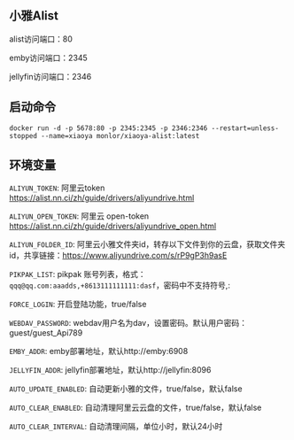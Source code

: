 ## 小雅Alist

alist访问端口：80

emby访问端口：2345

jellyfin访问端口：2346

## 启动命令

```
docker run -d -p 5678:80 -p 2345:2345 -p 2346:2346 --restart=unless-stopped --name=xiaoya monlor/xiaoya-alist:latest
```

## 环境变量

`ALIYUN_TOKEN`: 阿里云token https://alist.nn.ci/zh/guide/drivers/aliyundrive.html 

`ALIYUN_OPEN_TOKEN`: 阿里云 open-token https://alist.nn.ci/zh/guide/drivers/aliyundrive_open.html

`ALIYUN_FOLDER_ID`: 阿里云小雅文件夹id，转存以下文件到你的云盘，获取文件夹id，共享链接：https://www.aliyundrive.com/s/rP9gP3h9asE

`PIKPAK_LIST`: pikpak 账号列表，格式：`qqq@qq.com:aaadds,+8613111111111:dasf`，密码中不支持符号,:

`FORCE_LOGIN`: 开启登陆功能，true/false

`WEBDAV_PASSWORD`: webdav用户名为dav，设置密码。默认用户密码：guest/guest_Api789

`EMBY_ADDR`: emby部署地址，默认http://emby:6908

`JELLYFIN_ADDR`: jellyfin部署地址，默认http://jellyfin:8096

`AUTO_UPDATE_ENABLED`: 自动更新小雅的文件，true/false，默认false

`AUTO_CLEAR_ENABLED`: 自动清理阿里云云盘的文件，true/false，默认false

`AUTO_CLEAR_INTERVAL`: 自动清理间隔，单位小时，默认24小时